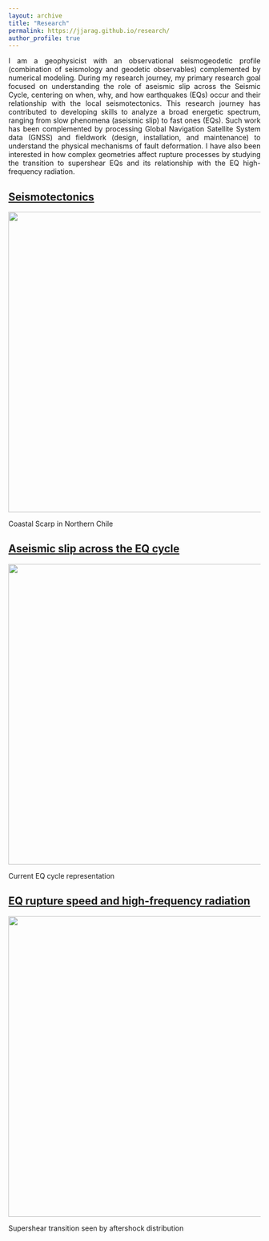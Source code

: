 ```yaml
---
layout: archive
title: "Research"
permalink: https://jjarag.github.io/research/
author_profile: true
---
```

<p align="justify">I am a geophysicist with an observational seismogeodetic profile (combination of seismology and geodetic observables) complemented by numerical modeling. During my research journey, my primary research goal focused on understanding the role of aseismic slip across the Seismic Cycle, centering on when, why, and how earthquakes (EQs) occur and their relationship with the local seismotectonics. This research journey has contributed to developing skills to analyze a broad energetic spectrum, ranging from slow phenomena (aseismic slip) to fast ones (EQs). Such work has been complemented by processing Global Navigation Satellite System data (GNSS) and fieldwork (design, installation, and maintenance) to understand the physical mechanisms of fault deformation. I have also been interested in how complex geometries affect rupture processes by studying the transition to supershear EQs and its relationship with the EQ high-frequency radiation. </p>

<h2><b><a href="https://jjarag.github.io/research/seismotectonics">Seismotectonics</a></b></h2> 
<div class="figure">
<img src="/images/seismotectonics_intro.png" width="600">
<p class="caption">Coastal Scarp in Northern Chile</p>
</div>

<h2><b><a href="https://jjarag.github.io/research/aseismic">Aseismic slip across the EQ cycle</a></b></h2> 
<div class="figure">
<img src="/images/cycle.png" width="600">
<p class="caption">Current EQ cycle representation</p>
</div>

<h2><b><a href="https://jjarag.github.io/research/supershear">EQ rupture speed and high-frequency radiation</a></b></h2> 
<div class="figure">
<img src="/images/super.png" width="600">
<p class="caption">Supershear transition seen by aftershock distribution</p>
</div>
